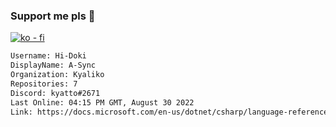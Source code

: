 ### Support me pls 🙏

[![ko - fi](https://ko-fi.com/img/githubbutton_sm.svg)](https://ko-fi.com/O5O4D6DP7)

  ```txt
  Username: Hi-Doki
  DisplayName: A-Sync
  Organization: Kyaliko
  Repositories: 7
  Discord: kyatto#2671
  Last Online: 04:15 PM GMT, August 30 2022
  Link: https://docs.microsoft.com/en-us/dotnet/csharp/language-reference/keywords/async
  ```       